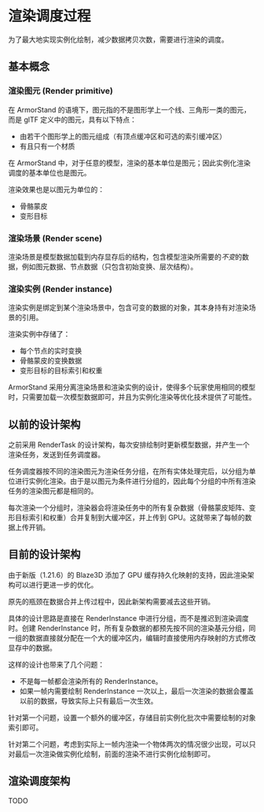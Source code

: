 # 渲染调度过程

为了最大地实现实例化绘制，减少数据拷贝次数，需要进行渲染的调度。

## 基本概念

### 渲染图元 (Render primitive)

在 ArmorStand 的语境下，图元指的不是图形学上一个线、三角形一类的图元，而是 glTF 定义中的图元，具有以下特点：

- 由若干个图形学上的图元组成（有顶点缓冲区和可选的索引缓冲区）
- 有且只有一个材质

在 ArmorStand 中，对于任意的模型，渲染的基本单位是图元；因此实例化渲染调度的基本单位也是图元。

渲染效果也是以图元为单位的：

- 骨骼蒙皮
- 变形目标

### 渲染场景 (Render scene)

渲染场景是模型数据加载到内存显存后的结构，包含模型渲染所需要的*不变*的数据，例如图元数据、节点数据（只包含初始变换、层次结构）。

### 渲染实例 (Render instance)

渲染实例是绑定到某个渲染场景中，包含可变的数据的对象，其本身持有对渲染场景的引用。

渲染实例中存储了：

- 每个节点的实时变换
- 骨骼蒙皮的变换数据
- 变形目标的目标索引和权重

ArmorStand 采用分离渲染场景和渲染实例的设计，使得多个玩家使用相同的模型时，只需要加载一次模型数据即可，并且为实例化渲染等优化技术提供了可能性。

## 以前的设计架构

之前采用 RenderTask 的设计架构，每次安排绘制时更新模型数据，并产生一个渲染任务，发送到任务调度器。

任务调度器按不同的渲染图元为渲染任务分组，在所有实体处理完后，以分组为单位进行实例化渲染。由于是以图元为条件进行分组的，因此每个分组的中所有渲染任务的渲染图元都是相同的。

每次渲染一个分组时，渲染器会将渲染任务中的所有复杂数据（骨骼蒙皮矩阵、变形目标索引和权重）合并复制到大缓冲区，并上传到 GPU。这就带来了每帧的数据上传开销。

## 目前的设计架构

由于新版（1.21.6）的 Blaze3D 添加了 GPU 缓存持久化映射的支持，因此渲染架构可以进行更进一步的优化。

原先的瓶颈在数据合并上传过程中，因此新架构需要减去这些开销。

具体的设计思路是直接在 RenderInstance 中进行分组，而不是推迟到渲染调度时。创建 RenderInstance 时，所有复杂数据的都预先按不同的渲染基元分组，同一组的数据直接就分配在一个大的缓冲区内，编辑时直接使用内存映射的方式修改显存中的数据。

这样的设计也带来了几个问题：

- 不是每一帧都会渲染所有的 RenderInstance。
- 如果一帧内需要绘制 RenderInstance 一次以上，最后一次渲染的数据会覆盖以前的数据，导致实际上只有最后一次生效。

针对第一个问题，设置一个额外的缓冲区，存储目前实例化批次中需要绘制的对象索引即可。

针对第二个问题，考虑到实际上一帧内渲染一个物体两次的情况很少出现，可以只对最后一次渲染做实例化绘制，前面的渲染不进行实例化绘制即可。

## 渲染调度架构

TODO